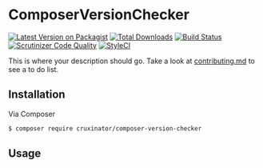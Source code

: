 # ComposerVersionChecker

[![Latest Version on Packagist][ico-version]][link-packagist]
[![Total Downloads][ico-downloads]][link-downloads]
[![Build Status][ico-travis]][link-travis]
[![Scrutinizer Code Quality][ico-scrutinizer]][link-scrutinizer]
[![StyleCI][ico-styleci]][link-styleci]

This is where your description should go. Take a look at [contributing.md](contributing.md) to see a to do list.

## Installation

Via Composer

``` bash
$ composer require cruxinator/composer-version-checker
```

## Usage


[ico-version]: https://img.shields.io/packagist/v/cruxinator/composer-version-checker.svg?style=flat-square
[ico-downloads]: https://img.shields.io/packagist/dt/cruxinator/composer-version-checker.svg?style=flat-square
[ico-travis]: https://img.shields.io/travis/cruxinator/composer-version-checker/master.svg?style=flat-square
[ico-scrutinizer]: https://scrutinizer-ci.com/g/cruxinator/composer-version-checker/badges/quality-score.png?b=master
[ico-styleci]: https://styleci.io/repos/212939641/shield

[link-packagist]: https://packagist.org/packages/cruxinator/composer-version-checker
[link-downloads]: https://packagist.org/packages/cruxinator/composer-version-checker
[link-travis]: https://travis-ci.org/cruxinator/composer-version-checker
[link-scrutinizer]: https://scrutinizer-ci.com/g/cruxinator/composer-version-checker/?branch=master
[link-styleci]: https://styleci.io/repos/212939641
[link-author]: https://github.com/cruxinator

